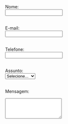 <form action="/enviar-contato" method="post">
  <label for="nome">Nome:</label><br>
  <input type="text" id="nome" name="nome" required><br><br>

  <label for="email">E-mail:</label><br>
  <input type="email" id="email" name="email" required><br><br>

  <label for="telefone">Telefone:</label><br>
  <input type="tel" id="telefone" name="telefone"><br><br>

  <label for="assunto">Assunto:</label><br>
  <select id="assunto" name="assunto" required>
    <option value="">Selecione...</option>
    <option value="reserva">Reserva</option>
    <option value="duvida">Dúvida</option>
    <option value="sugestao">Sugestão</option>
    <option value="reclamacao">Reclamação</option>
  </select><br><br>

  <label for="mensagem">Mensagem:</label><br>
  <textarea id="mensagem" name="mensagem" rows="4" required></textarea><br><br>
